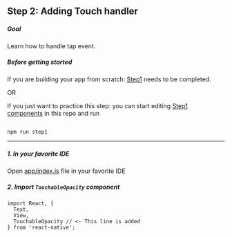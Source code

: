 ## Step 2: Adding Touch handler

##### Goal

Learn how to handle tap event.

##### Before getting started

If you are building your app from scratch: [Step1](/tutorial/step01_cleanup_and_dependencies/) needs to be completed.

OR

If you just want to practice this step: you can start editing [Step1 components](/tutorial/step01_cleanup_and_dependencies/) in this repo and run

```

npm run step1

```

***

##### 1. In your favorite IDE

Open [app/index.js](/tutorial/step01_cleanup_and_dependencies/app/index.js) file in your favorite IDE

##### 2. Import `TouchableOpacity` component

```
import React, {
  Text,
  View,
  TouchableOpacity // <- This line is added
} from 'react-native';

```

